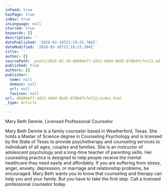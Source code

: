 ```yaml
---
inFeed: true
hasPage: true
inNav: true
inLanguage: null
starred: true
keywords: []
description: ''
datePublished: '2016-02-10T21:19:25.786Z'
dateModified: '2016-02-10T21:19:23.304Z'
title: ''
author: []
sourcePath: _posts/2016-02-10-d6889ef7-a952-48d4-9bd5-87004fcfe722.md
published: true
authors: []
publisher:
  name: null
  domain: null
  url: null
  favicon: null
url: d6889ef7-a952-48d4-9bd5-87004fcfe722/index.html
_type: Article

---
```

Mary Beth Dennie, Licensed Professional Counselor

Mary Beth Dennie is a family counselor based in Weatherford, Texas. She holds a Master of Science degree in Counseling Psychology and is licensed by the State of Texas to provide psychotherapy and counseling services to individuals of all ages, couples and families. 
She is an instructor of adolescent psychology and a long-time teacher of parenting skills. Her counseling practice is designed to help people receive the mental healthcare they need easily and affordably. 
If you are suffering from stress, anger, anxiety, depression, or marriage and relationship problems, be encouraged. Mary Beth wants you to know that counseling and therapy can help you and your family. But you have to take the first step. Call a licensed professional counselor today.